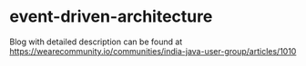 # event-driven-architecture
Blog with detailed description can be found at https://wearecommunity.io/communities/india-java-user-group/articles/1010

